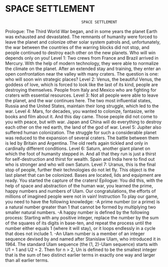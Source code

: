 # SPACE SETTLEMENT
                                      SPACE SETTLEMENT
Prologue:
The Third World War began, and in some years the planet Earth was exhausted and devastated. The remnants of humanity were forced to leave the planet and colonize other solar system patrols and, unfortunately, the war between the countries of the warring blocks did not stop, and people continued to destroy each other on the new planets. Who will win depends only on you!
Level 1:
Two crews from France and Brazil arrived in Mercury. With the help of modern technology, they were able to normalize the climate on the planet. After an extended stay and training, they enter an open confrontation near the valley with many craters. The question is one: who will soon win strategic places? 
Level 2:
Venus, the beautiful Venus, the goddess of love, which is forced to look like the last of its kind, people are destroying themselves. People from Italy and Mexico who are fighting for craters with essential resources.
Level 3:
Not all people were able to leave the planet, and the war continues here. The two most influential states, Russia and the United States, maintain their long struggle, which led to the war.
Level 4:
Mars, for decades, you wanted to colonize, fantasize, write books and film about it. And this day came. Those people did not come to you with peace, but with war. Japan and China will do everything to destroy each other on the red earth, the land of the god of war.
Level 5:
Jupiter also suffered human colonization. The struggle for such a considerable planet was reduced to the expansion of several craters. The battle between them is led by Britain and Argentina. The old reefs again tickled and only in cardinally different conditions.
Level 6:
Saturn, another giant planet on which the foot of humanity stepped in. And all that they run is just a thirst for self-destruction and thirst for wealth. Spain and India here to find out who is stronger and who will own Saturn.
Level 7:
Uranus, this is the final stop of people, further their technologies do not let fly. This object is the last planet that can be colonized. Bases are located, lids and equipment are ready. You started the capture of the craters!
Epilogue:
You did this, with the help of space and abstraction of the human war, you learned the prime, happy numbers and numbers of Ulam. Our congratulations, the efforts of millions of imagined people were not in vain!
                                              Instruction
To play our game, you need to have the following knowledge:
-A prime number (or a prime) is a natural number greater than 1 that cannot be formed by multiplying two smaller natural numbers.
-A happy number is defined by the following process: Starting with any positive integer, replace the number by the sum of the squares of its digits in base-ten, and repeat the process until the number either equals 1 (where it will stay), or it loops endlessly in a cycle that does not include 1.
-An Ulam number is a member of an integer sequence devised by and named after Stanislaw Ulam, who introduced it in 1964. The standard Ulam sequence (the (1, 2)-Ulam sequence) starts with U1 = 1 and U2 = 2. Then for n > 2, Un is defined to be the smallest integer that is the sum of two distinct earlier terms in exactly one way and larger than all earlier terms.
